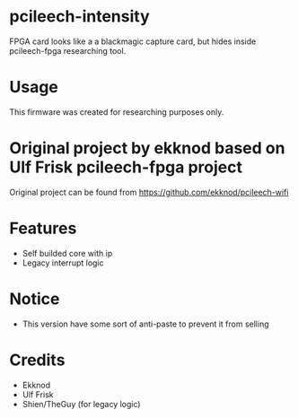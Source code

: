 # pcileech-intensity
FPGA card looks like a a blackmagic capture card, but hides inside pcileech-fpga researching tool. 


# Usage
This firmware was created for researching purposes only.
# Original project by ekknod based on Ulf Frisk pcileech-fpga project
Original project can be found from https://github.com/ekknod/pcileech-wifi
# Features
- Self builded core with ip
- Legacy interrupt logic
# Notice
- This version have some sort of anti-paste to prevent it from selling
# Credits
- Ekknod
- Ulf Frisk
- Shien/TheGuy (for legacy logic)
